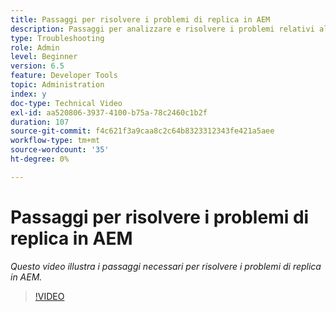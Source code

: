 ```yaml
---
title: Passaggi per risolvere i problemi di replica in AEM
description: Passaggi per analizzare e risolvere i problemi relativi alla replica
type: Troubleshooting
role: Admin
level: Beginner
version: 6.5
feature: Developer Tools
topic: Administration
index: y
doc-type: Technical Video
exl-id: aa520806-3937-4100-b75a-78c2460c1b2f
duration: 107
source-git-commit: f4c621f3a9caa8c2c64b8323312343fe421a5aee
workflow-type: tm+mt
source-wordcount: '35'
ht-degree: 0%

---
```


# Passaggi per risolvere i problemi di replica in AEM

*Questo video illustra i passaggi necessari per risolvere i problemi di replica in AEM.*

>[!VIDEO](https://video.tv.adobe.com/v/335471?quality=12&learn=on)
